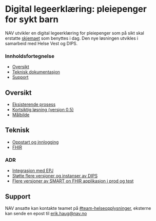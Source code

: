 # Digital legeerklæring: pleiepenger for sykt barn 

NAV utvikler en digital legeerklæring for pleiepenger som på sikt skal erstatte [skjemaet](https://cdn.sanity.io/files/8ux9tyb9/production/549dc33c95aecd95b1bafb686ff988bfa0668151.pdf) som benyttes i dag. Den nye løsningen utvikles i samarbeid med Helse Vest og DIPS. 
### Innholdsfortegnelse

* [Oversikt](#oversikt)
* [Teknisk dokumentasjon](#teknisk)
* [Support](#support)

## Oversikt

* [Eksisterende prosess](as-is)
* [Kortsiktig løsning (versjon 0.5)](0.5)
* [Målbilde](to-be)


## Teknisk

* [Oppstart og innlogging](teknisk/oppstart)
* [FHIR](teknisk/fhir)

### ADR

* [Integrasjon med EPJ](adr/arkitektur)
* [Støtte flere versjoner og instanser av DIPS](adr/epj-instanser)
* [Flere versjoner av SMART on FHIR applikasjon i prod og test](adr/versjoner)

## Support

NAV ansatte kan kontakte teamet på [#team-helseopplysninger](https://app.slack.com/client/T5LNAMWNA/C01AQTAU3CH), eksterne kan sende en epost til <erik.haug@nav.no>
